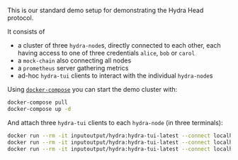 This is our standard demo setup for demonstrating the Hydra Head protocol.

It consists of
- a cluster of three `hydra-node`s, directly connected to each other, each having access to one of three credentials `alice`, `bob` or `carol`
- a `mock-chain` also connecting all nodes
- a `prometheus` server gathering metrics
- ad-hoc `hydra-tui` clients to interact with the individual `hydra-node`s

Using [`docker-compose`](https://docs.docker.com/compose/) you can start the demo cluster with:
```sh
docker-compose pull
docker-compose up -d
```
And attach three `hydra-tui` clients to each `hydra-node` (in three terminals):

``` sh
docker run --rm -it inputoutput/hydra:hydra-tui-latest --connect localhost:4001 # alice's hydra-node
docker run --rm -it inputoutput/hydra:hydra-tui-latest --connect localhost:4002 # bob's hydra-node
docker run --rm -it inputoutput/hydra:hydra-tui-latest --connect localhost:4003 # carol's hydra-node
```
